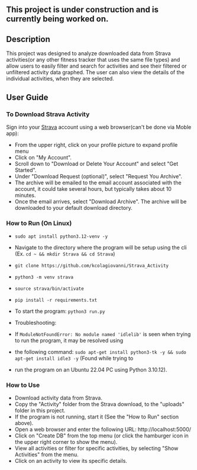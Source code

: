 ## This project is under construction and is currently being worked on.

## Description
This project was designed to analyze downloaded data from Strava activities(or any other fitness tracker that uses the 
same file types) and allow users to easily filter and search for activities and see their filtered or unfiltered 
activity data graphed. The user can also view the details of the individual activities, when they are selected.

## User Guide

### To Download Strava Activity
Sign into your [Strava](www.strava.com) account using a web browser(can't be done via Moble app):
* From the upper right, click on your profile picture to expand profile menu
* Click on "My Account".
* Scroll down to "Download or Delete Your Account" and select "Get Started".
* Under "Download Request (optional)", select "Request You Archive".
* The archive will be emailed to the email account associated with the account, it could take several hours, but 
typically takes about 10 minutes.
* Once the email arrives, select "Download Archive". The archive will be downloaded to your default download directory.

### How to Run (On Linux)
* `sudo apt install python3.12-venv -y`
* Navigate to the directory where the program will be setup using the cli (Ex. `cd ~ && mkdir Strava && cd Strava`)
* `git clone https://github.com/kcolagiovanni/Strava_Activity`
* `python3 -m venv strava`
* `source strava/bin/activate`
* `pip install -r requirements.txt`
* To start the program: `python3 run.py`

* Troubleshooting:
* If `ModuleNotFoundError: No module named 'idlelib'` is seen when trying to run the program, it may be resolved using 
* the following command: `sudo apt-get install python3-tk -y && sudo apt-get install idle3 -y` (Found while trying to 
* run the program on an Ubuntu 22.04 PC using Python 3.10.12).

### How to Use
* Download activity data from Strava.
* Copy the "Activity" folder from the Strava download, to the "uploads" folder in this project.
* If the program is not running, start it (See the "How to Run" section above).
* Open a web browser and enter the following URL: http://localhost:5000/
* Click on "Create DB" from the top menu (or click the hamburger icon in the upper right corner to show the menu).
* View all activities or filter for specific activities, by selecting "Show Activities" from the menu.
* Click on an activity to view its specific details.
